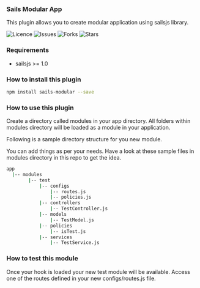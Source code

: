 ### Sails Modular App

This plugin allows you to create modular application using sailsjs library.

![Licence](https://img.shields.io/github/license/learn2torials/sails-modular)
![Issues](https://img.shields.io/github/issues/learn2torials/sails-modular)
![Forks](https://img.shields.io/github/forks/learn2torials/sails-modular)
![Stars](https://img.shields.io/github/stars/learn2torials/sails-modular)

### Requirements

- sailsjs >= 1.0

### How to install this plugin

```bash
npm install sails-modular --save
```

### How to use this plugin

Create a directory called modules in your app directory. All folders within
modules directory will be loaded as a module in your application.

Following is a sample directory structure for you new module.

You can add things as per your needs. Have a look at these sample files in
modules directory in this repo to get the idea.

```bash
app
  |-- modules
        |-- test
            |-- configs
                |-- routes.js
                |-- policies.js
            |-- controllers
                |-- TestController.js
            |-- models
                |-- TestModel.js
            |-- policies
                |-- isTest.js
            |-- services
                |-- TestService.js
```

### How to test this module

Once your hook is loaded your new test module will be available.
Access one of the routes defined in your new configs/routes.js file.
